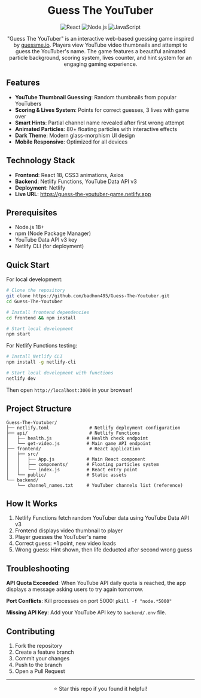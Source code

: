 <div align="center">

# Guess The YouTuber

![React](https://img.shields.io/badge/React-18+-61DAFB?style=flat-square&logo=react)
![Node.js](https://img.shields.io/badge/Node.js-18+-339933?style=flat-square&logo=node.js)
![JavaScript](https://img.shields.io/badge/JavaScript-ES6+-F7DF1E?style=flat-square&logo=javascript)

</div>

<div align="center">

"Guess The YouTuber" is an interactive web-based guessing game inspired by [guessme.io](https://guessme.io/). Players view YouTube video thumbnails and attempt to guess the YouTuber's name. The game features a beautiful animated particle background, scoring system, lives counter, and hint system for an engaging gaming experience.

</div>

## Features

- **YouTube Thumbnail Guessing**: Random thumbnails from popular YouTubers
- **Scoring & Lives System**: Points for correct guesses, 3 lives with game over
- **Smart Hints**: Partial channel name revealed after first wrong attempt
- **Animated Particles**: 80+ floating particles with interactive effects
- **Dark Theme**: Modern glass-morphism UI design
- **Mobile Responsive**: Optimized for all devices

## Technology Stack

- **Frontend**: React 18, CSS3 animations, Axios
- **Backend**: Netlify Functions, YouTube Data API v3
- **Deployment**: Netlify
- **Live URL**: https://guess-the-youtuber-game.netlify.app

## Prerequisites
- Node.js 18+ 
- npm (Node Package Manager)
- YouTube Data API v3 key
- Netlify CLI (for deployment)

## Quick Start

For local development:

```bash
# Clone the repository
git clone https://github.com/badhon495/Guess-The-Youtuber.git
cd Guess-The-Youtuber

# Install frontend dependencies
cd frontend && npm install

# Start local development
npm start
```

For Netlify Functions testing:
```bash
# Install Netlify CLI
npm install -g netlify-cli

# Start local development with functions
netlify dev
```

Then open `http://localhost:3000` in your browser!


## Project Structure

```
Guess-The-Youtuber/
├── netlify.toml               # Netlify deployment configuration
├── api/                       # Netlify Functions
│   ├── health.js             # Health check endpoint
│   └── get-video.js          # Main game API endpoint
├── frontend/                  # React application
│   ├── src/
│   │   ├── App.js            # Main React component
│   │   ├── components/       # Floating particles system
│   │   └── index.js          # React entry point
│   └── public/               # Static assets
└── backend/
    └── channel_names.txt     # YouTuber channels list (reference)
```

## How It Works

1. Netlify Functions fetch random YouTuber data using YouTube Data API v3
2. Frontend displays video thumbnail to player
3. Player guesses the YouTuber's name
4. Correct guess: +1 point, new video loads
5. Wrong guess: Hint shown, then life deducted after second wrong guess

## Troubleshooting

**API Quota Exceeded**: When YouTube API daily quota is reached, the app displays a message asking users to try again tomorrow.

**Port Conflicts**: Kill processes on port 5000: `pkill -f "node.*5000"`

**Missing API Key**: Add your YouTube API key to `backend/.env` file.

## Contributing

1. Fork the repository
2. Create a feature branch
3. Commit your changes
4. Push to the branch  
5. Open a Pull Request

---

<div align="center">
  <p>⭐ Star this repo if you found it helpful!</p>
</div>
